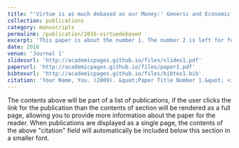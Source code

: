 ```yaml
---
title: "'Virtue is as much debased as our Money:' Generic and Economic Instability in Love’s Last Shift"
collection: publications
category: manuscripts
permalink: /publication/2016-virtuedebased
excerpt: 'This paper is about the number 1. The number 2 is left for future work.'
date: 2016
venue: 'Journal 1'
slidesurl: 'http://academicpages.github.io/files/slides1.pdf'
paperurl: 'http://academicpages.github.io/files/paper1.pdf'
bibtexurl: 'http://academicpages.github.io/files/bibtex1.bib'
citation: 'Your Name, You. (2009). &quot;Paper Title Number 1.&quot; <i>Journal 1</i>. 1(1).'
---
```

The contents above will be part of a list of publications, if the user clicks the link for the publication than the contents of section will be rendered as a full page, allowing you to provide more information about the paper for the reader. When publications are displayed as a single page, the contents of the above "citation" field will automatically be included below this section in a smaller font.

<!--
---
title: "'Virtue is as much debased as our Money:' Generic and Economic Instability in <i>Love’s Last Shift</i>"
collection: publications
category: manuscripts
permalink: /publications/2016-virtuedebased.md
excerpt: 'This paper is about the number 1. The number 2 is left for future work.'
date: 2016
venue: 'Modern Philology'
slidesurl:
paperurl: 'http://mattieburkert.github.io/files/Burkert_ModPhil_offprint.pdf'
bibtexurl:
citation: 'Burkert, Mattie. (2016). &quot;'Virtue is as much debased as our Money:' Generic and Economic Instability in <i>Love’s Last Shift</i>.&quot; <i>Modern Philology</i>. Vol. 114, No. 1, Pp. 59-81. [https://doi.org/10.1086/686632](https://doi.org/10.1086/686632)'
---

This essay examines the formal unnevenness of Colley Cibber's comedy, <i>Love’s Last Shift</i> (1696), which awkwardly mixes sexually explicit humor with moralistic sentimentality. Cibber does not lack control of his material, as many critics have assumed; rather, he uses the play's rapid tonal shifts to reveal the resistance of the Restoration theatrical repertory to the kinds of updates called for by groups like the Societies for the Reformation of Manners. The play further examines these problems of cultural reform through extensive allusions to the ongoing currency crisis and related monetary innovations. England's Financial Revolution is held up for scrutiny and is found to be as superficial and hypocritical as the push for greater morality in art and public life.  By reframing the reform movements of the 1690s within a historical cycle of novelty-seeking, rather than as part of an arc of social progress, Cibber's play undercuts dominant Enlightenment discourses of improvement.

Portions of this essay were later reproduced with permission as part of my book, <i>Speculative Enterprise: Public Theaters and Financial Markets, 1688-1763</i> (University of Virginia Press, 2021).
-->
